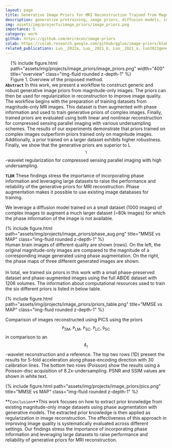 ```yaml
---
layout: page
title: Generative Image Priors for MRI Reconstruction Trained from Magnitude-Only Images
description: generative pretraining, image priors, diffusion models, inverse problem, MR image reconstruction, proximal operator, optimization
img: assets/img/projects/image_priors/image_priors.png
importance: 5
category: work
github: https://github.com/mrirecon/image-priors
colab: https://colab.research.google.com/github/ggluo/image-priors/blob/main/misc/demo_image_priors_colab.ipynb
related_publications: Luo__2022a, Luo__2021_b, Luo__2021_a, luo2023generative
---
```

<div style="float: right; margin-left: 1rem; margin-bottom: 0rem">
{% include figure.html path="assets/img/projects/image_priors/image_priors.png" width="400" title="overview" class="img-fluid rounded z-depth-1" %}
<div class="caption_post">
    Figure 1. Overview of the proposed method.
</div>
</div>

**`Abstract`** In this work, we present a workflow to construct generic and robust generative image priors from magnitude-only images. The priors can then be used for regularization in reconstruction to improve image quality. The workflow begins with the preparation of training datasets from magnitude-only MR images. This dataset is then augmented with phase information and used to train generative priors of complex images. Finally, trained priors are evaluated using both linear and nonlinear reconstruction for compressed sensing parallel imaging with various undersampling schemes. The results of our experiments demonstrate that priors trained on complex images outperform priors trained only on magnitude images. Additionally, a prior trained on a larger dataset exhibits higher robustness. Finally, we show that the generative priors are superior to L$$^\mathrm{1}$$-wavelet regularization for compressed sensing parallel imaging with high undersampling.

**`TLDR`** These findings stress the importance of incorporating phase information and leveraging large datasets to raise the performance and reliability of the generative priors for MRI reconstruction. Phase augmentation makes it possible to use existing image databases for training.

We leverage a diffusion model trained on a small dataset (1000 images) of complex images to augment a much larger dataset (~80k images) for which the phase
information of the image is not available.

<div class="col-sm mt-3 mt-md-0">
{% include figure.html path="assets/img/projects/image_priors/phase_aug.png" title="MMSE vs MAP" class="img-fluid rounded z-depth-1" %}
<div class="caption_post" style="margin-bottom: 1.15rem">
    Human brain images of different quality are shown (rows). On the left, the original magnitude-only images are compared to the magnitude of a corresponding image generated using phase augmentation. On the right, the phase maps of three different  generated images are shown.
</div>
</div>

In total, we trained six priors in this work with a small phase-preserved dataset and phase-augmented images using the full ABIDE dataset with 1206 volumes. The information about computational resources used to train the six different priors is listed in below table.
<div class="col-sm mt-3 mt-md-0">
{% include figure.html path="assets/img/projects/image_priors/priors_table.png" title="MMSE vs MAP" class="img-fluid rounded z-depth-1" %}
</div>

 Comparison of images reconstructed using PICS using the priors $$\texttt{P}_\mathrm{SM},~\texttt{P}_\mathrm{LM},~\texttt{P}_\mathrm{SC},~\texttt{P}_\mathrm{LC},~\texttt{D}_\mathrm{SC}$$ in comparison to an $$\ell_1$$-wavelet reconstruction and a reference. The top two rows (1D) present the results for 5-fold acceleration along phase-encoding direction with 30 calibration lines. The bottom two rows (Poisson) show the results using a Poisson-disc acquisition of 8.2x-undersampling. PSNR and SSIM values are shown in white text.

<div class="col-sm mt-3 mt-md-0">
{% include figure.html path="assets/img/projects/image_priors/pics.png" title="MMSE vs MAP" class="img-fluid rounded z-depth-1" %}
</div>

**`Conclusion`**This work focuses on how to extract prior knowledge from existing
magnitude-only image datasets using phase augmentation with generative models.
The extracted prior knowledge is then applied as regularization in image
reconstruction. The effectiveness of this approach in improving image quality
is systematically evaluated  across different settings. Our findings stress the
importance of incorporating phase information and leveraging large datasets to
raise performance and reliability of generative priors for MRI reconstruction.